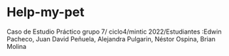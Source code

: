 # Help-my-pet
Caso de Estudio Práctico grupo 7/ ciclo4/mintic 2022/Estudiantes :Edwin Pacheco, Juan David Peñuela,  Alejandra Pulgarin, Néstor Ospina, Brian Molina
